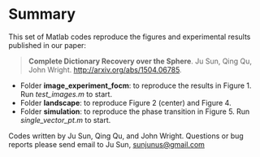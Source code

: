 # Summary
This set of Matlab codes reproduce the figures and experimental results published in our paper: 
> **Complete Dictionary Recovery over the Sphere**. 
> Ju Sun, Qing Qu, John Wright. http://arxiv.org/abs/1504.06785. 

+ Folder **image_experiment_focm**: to reproduce the results in Figure 1. Run *test_images.m* to start. 
+ Folder **landscape**: to reproduce Figure 2 (center) and Figure 4. 
+ Folder **simulation**: to reproduce the phase transition in Figure 5. Run *single_vector_pt.m* to start. 

Codes written by Ju Sun, Qing Qu, and John Wright. Questions or bug reports please send email to Ju Sun, sunjunus@gmail.com 
